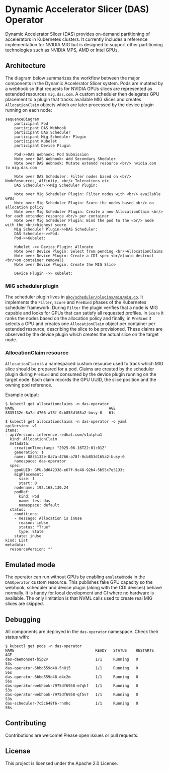 # Dynamic Accelerator Slicer (DAS) Operator

Dynamic Accelerator Slicer (DAS) provides on-demand partitioning of accelerators in Kubernetes clusters.
It currently includes a reference implementation for NVIDIA MIG but is designed to support other
partitioning technologies such as NVIDIA MPS, AMD or Intel GPUs.


## Architecture

The diagram below summarizes the workflow between the major components in the
Dynamic Accelerator Slicer system. Pods are mutated by a webhook so that
requests for NVIDIA GPUs slices are represented as extended resources `mig.das.com`. A custom
scheduler then delegates GPU placement to a plugin that tracks available MIG
slices and creates `AllocationClaim` objects which are later processed by the
device plugin running on each node:

```mermaid
sequenceDiagram
    participant Pod
    participant DAS Webhook
    participant DAS Scheduler
    participant Mig Scheduler Plugin
    participant Kubelet
    participant Device Plugin

    Pod->>DAS Webhook: Pod Submission
    Note over DAS Webhook: Add Secondary Sheduler
    Note over DAS Webhook: Mutate extendd resource <br/> nvidia.com  to mig.das.com

    Note over DAS Scheduler: Filter nodes based on <br/> NodeResources, Affinity, <br/> Tolerations etc.
    DAS Scheduler->>Mig Scheduler Plugin:

    Note over Mig Scheduler Plugin: Filter nodes with <br/> available GPUs
    Note over Mig Scheduler Plugin: Score the nodes based <br/> on allocation policy
    Note over Mig Scheduler Plugin: Create a new AllocationClaim <br/> for each extended resource <br/> per container
    Note over Mig Scheduler Plugin: Bind the pod to the <br/> node with the <br/>highest score
    Mig Scheduler Plugin->>DAS Scheduler:
    DAS Scheduler->>Pod:
    Pod->>Kubelet:

    Kubelet ->> Device Plugin: Allocate
    Note over Device Plugin: Select from pending <br/>AllocationClaims
    Note over Device Plugin: Create a CDI spec <br/>(auto destruct <br/>on container removal)
    Note over Device Plugin: Create the MIG Slice

    Device Plugin ->> Kubelet:
```

### MIG scheduler plugin

The scheduler plugin lives in [`pkg/scheduler/plugins/mig/mig.go`](pkg/scheduler/plugins/mig/mig.go).
It implements the `Filter`, `Score` and `PreBind` phases of the Kubernetes
scheduler framework. During `Filter` the plugin verifies that a node is MIG
capable and looks for GPUs that can satisfy all requested profiles. In
`Score` it ranks the nodes based on the allocation policy and finally, in
`PreBind` it selects a GPU and creates one `AllocationClaim` object per
container per extended resource, describing the slice to be provisioned. These claims are observed by
the device plugin which creates the actual slice on the target node.


### AllocationClaim resource

`AllocationClaim` is a namespaced custom resource used to track which MIG slice
should be prepared for a pod. Claims are created by the scheduler plugin during
`PreBind` and consumed by the device plugin running on the target node. Each
claim records the GPU UUID, the slice position and the owning pod reference.

Example output:

```console
$ kubectl get allocationclaims -n das-operator
NAME                                          AGE
8835132e-8a7a-4766-a78f-0cb853d165a2-busy-0   61s

$ kubectl get allocationclaims -n das-operator -o yaml
apiVersion: v1
items:
- apiVersion: inference.redhat.com/v1alpha1
  kind: AllocationClaim
  metadata:
    creationTimestamp: "2025-06-16T22:01:01Z"
    generation: 1
    name: 8835132e-8a7a-4766-a78f-0cb853d165a2-busy-0
    namespace: das-operator
  spec:
    gpuUUID: GPU-8d042338-e67f-9c48-92b4-5b55c7e5133c
    migPlacement:
      size: 1
      start: 0
    nodename: 192.168.130.24
    podRef:
      kind: Pod
      name: test-das
      namespace: default
  status:
    conditions:
    - message: Allocation is inUse
      reason: inUse
      status: "True"
      type: State
    state: inUse
kind: List
metadata:
  resourceVersion: ""
```


## Emulated mode

The operator can run without GPUs by enabling `emulatedMode` in the
`DASOperator` custom resource. This publishes fake GPU capacity so the
webhook, scheduler and device plugin (along with the CDI devices) behave normally. It is handy for local
development and CI where no hardware is available. The only limitation is
that NVML calls used to create real MIG slices are skipped.

## Debugging

All components are deployed in the `das-operator` namespace. Check their
status with:

```console
$ kubectl get pods -n das-operator
NAME                                    READY   STATUS    RESTARTS   AGE
das-daemonset-b5p2v                     1/1     Running   0          53s
das-operator-6bbd559d48-5n8j5           1/1     Running   0          56s
das-operator-6bbd559d48-d4c2m           1/1     Running   0          56s
das-operator-webhook-7975df6958-m7qkf   1/1     Running   0          53s
das-operator-webhook-7975df6958-qf5v7   1/1     Running   0          53s
das-scheduler-7c5c648f6-rnmhc           1/1     Running   0          56s
```


## Contributing

Contributions are welcome! Please open issues or pull requests.

## License

This project is licensed under the Apache 2.0 License.
